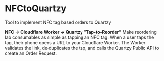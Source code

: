 # NFCtoQuartzy
Tool to implement NFC tag based orders to Quartzy

**NFC → Cloudflare Worker → Quartzy “Tap‑to‑Reorder”**
Make reordering lab consumables as simple as tapping an NFC tag. When a user taps the tag, their phone opens a URL to your Cloudflare Worker. The Worker validates the link, de‑duplicates the tap, and calls the Quartzy Public API to create an Order Request.
